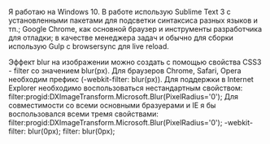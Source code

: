Я работаю на Windows 10. В работе использую Sublime Text 3 с установленными пакетами для подсветки синтаксиса разных языков и тп.; Google Chrome, как основной браузер и инструменты разработчика для отладки; в качестве менеджера задач и обычно для сборки использую Gulp с browsersync для live reload.


Эффект blur на изображении можно создать с помощью свойства CSS3 - filter со значением blur(<length>px). Для браузеров Chrome, Safari, Opera необходим префикс (-webkit-filter: blur(<length>px)). Для поддержки в Internet Explorer необходимо воспользоваться нестандартным свойством: filter:progid:DXImageTransform.Microsoft.Blur(PixelRadius='0');
Для совместимости со всеми основными бразуерами и IE я бы воспользовался всеми тремя свойствами:
filter:progid:DXImageTransform.Microsoft.Blur(PixelRadius='0');
-webkit-filter: blur(0px);
filter: blur(0px);